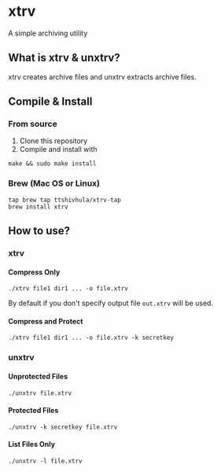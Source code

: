 # xtrv

A simple archiving utility

## What is xtrv & unxtrv?

xtrv creates archive files and unxtrv extracts archive files.

## Compile & Install

### From source

1. Clone this repository
2. Compile and install with

```
make && sudo make install
```

### Brew (Mac OS or Linux)
```
tap brew tap ttshivhula/xtrv-tap
brew install xtrv
```

## How to use?

### xtrv

#### Compress Only

```
./xtrv file1 dir1 ... -o file.xtrv
```

By default if you don't specify output file `out.xtrv` will be used.

#### Compress and Protect

```
./xtrv file1 dir1 ... -o file.xtrv -k secretkey
```

### unxtrv

#### Unprotected Files

```
./unxtrv file.xtrv
```

#### Protected Files

```
./unxtrv -k secretkey file.xtrv
```

#### List Files Only

```
./unxtrv -l file.xtrv
```
